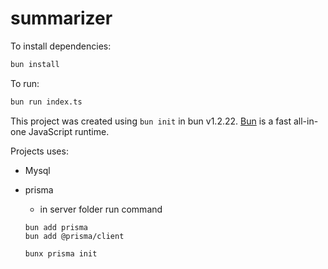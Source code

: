 # summarizer

To install dependencies:

```bash
bun install
```

To run:

```bash
bun run index.ts
```

This project was created using `bun init` in bun v1.2.22. [Bun](https://bun.com)
is a fast all-in-one JavaScript runtime.

Projects uses:

-   Mysql
-   prisma

    -   in server folder run command

    ```
    bun add prisma
    bun add @prisma/client

    bunx prisma init
    ```

